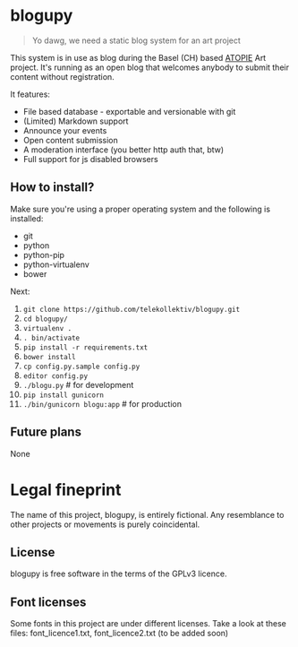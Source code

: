 # blogupy

> Yo dawg, we need a static blog system for an art project

This system is in use as blog during the Basel (CH) based [ATOPIE](https://atopie.net) Art project. It's running as an open blog that welcomes anybody to submit their content without registration.

It features:

* File based database - exportable and versionable with git
* (Limited) Markdown support
* Announce your events
* Open content submission
* A moderation interface (you better http auth that, btw)
* Full support for js disabled browsers

## How to install?

Make sure you're using a proper operating system and the following is installed:

* git
* python
* python-pip
* python-virtualenv
* bower

Next:

1. `git clone https://github.com/telekollektiv/blogupy.git`
2. `cd blogupy/`
3. `virtualenv .`
4. `. bin/activate`
5. `pip install -r requirements.txt`
6. `bower install`
7. `cp config.py.sample config.py`
8. `editor config.py`
9. `./blogu.py` # for development
10. `pip install gunicorn`
11. `./bin/gunicorn blogu:app` # for production

## Future plans

None

# Legal fineprint

The name of this project, blogupy, is entirely fictional. Any resemblance to other projects or movements is purely coincidental.

## License

blogupy is free software in the terms of the GPLv3 licence.

## Font licenses

Some fonts in this project are under different licenses. Take a look at these files: font_licence1.txt, font_licence2.txt (to be added soon)
